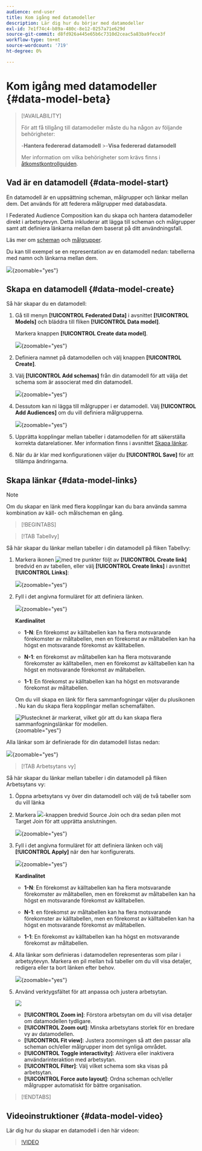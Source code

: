 ```yaml
---
audience: end-user
title: Kom igång med datamodeller
description: Lär dig hur du börjar med datamodeller
exl-id: 7e1f74c4-b89a-480c-8e12-0257a71e629d
source-git-commit: d8fd926a445e65b6c7310d2ceac5a83ba9fece3f
workflow-type: tm+mt
source-wordcount: '719'
ht-degree: 0%

---
```



# Kom igång med datamodeller {#data-model-beta}

>[!AVAILABILITY]
>
>För att få tillgång till datamodeller måste du ha någon av följande behörigheter:
>
>-**Hantera federerad datamodell**
>&#x200B;>-**Visa federerad datamodell**
>
>Mer information om vilka behörigheter som krävs finns i [åtkomstkontrollguiden](/help/governance-privacy-security/access-control.md).

## Vad är en datamodell {#data-model-start}

En datamodell är en uppsättning scheman, målgrupper och länkar mellan dem. Det används för att federera målgrupper med databasdata.

I Federated Audience Composition kan du skapa och hantera datamodeller direkt i arbetsytevyn. Detta inkluderar att lägga till scheman och målgrupper samt att definiera länkarna mellan dem baserat på ditt användningsfall.

Läs mer om [scheman](../customer/schemas.md#schema-start) och [målgrupper](../start/audiences.md).

Du kan till exempel se en representation av en datamodell nedan: tabellerna med namn och länkarna mellan dem.

![](assets/datamodel.png){zoomable="yes"}

## Skapa en datamodell {#data-model-create}

Så här skapar du en datamodell:

1. Gå till menyn **[!UICONTROL Federated Data]** i avsnittet **[!UICONTROL Models]** och bläddra till fliken **[!UICONTROL Data model]**.

   Markera knappen **[!UICONTROL Create data model]**.

   ![](assets/datamodel_create.png){zoomable="yes"}

2. Definiera namnet på datamodellen och välj knappen **[!UICONTROL Create]**.

3. Välj **[!UICONTROL Add schemas]** från din datamodell för att välja det schema som är associerat med din datamodell.

   ![](assets/datamodel_schemas.png){zoomable="yes"}

4. Dessutom kan ni lägga till målgrupper i er datamodell. Välj **[!UICONTROL Add Audiences]** om du vill definiera målgrupperna.

   ![](assets/datamodel-audiences.png){zoomable="yes"}

5. Upprätta kopplingar mellan tabeller i datamodellen för att säkerställa korrekta datarelationer. Mer information finns i avsnittet [Skapa länkar](#data-model-links).

6. När du är klar med konfigurationen väljer du **[!UICONTROL Save]** för att tillämpa ändringarna.

## Skapa länkar {#data-model-links}

>[!NOTE]
>
>Om du skapar en länk med flera kopplingar kan du bara använda samma kombination av käll- och målscheman en gång.

>[!BEGINTABS]

>[!TAB Tabellvy]

Så här skapar du länkar mellan tabeller i din datamodell på fliken Tabellvy:

1. Markera ikonen ![ med tre punkter ](/help/assets/icons/more.png) följt av **[!UICONTROL Create link]** bredvid en av tabellen, eller välj **[!UICONTROL Create links]** i avsnittet **[!UICONTROL Links]**:

   ![](assets/datamodel_createlinks.png){zoomable="yes"}

2. Fyll i det angivna formuläret för att definiera länken.

   ![](assets/datamodel_link.png){zoomable="yes"}

   **Kardinalitet**

   * **1-N**: En förekomst av källtabellen kan ha flera motsvarande förekomster av måltabellen, men en förekomst av måltabellen kan ha högst en motsvarande förekomst av källtabellen.

   * **N-1**: en förekomst av måltabellen kan ha flera motsvarande förekomster av källtabellen, men en förekomst av källtabellen kan ha högst en motsvarande förekomst av måltabellen.

   * **1-1**: En förekomst av källtabellen kan ha högst en motsvarande förekomst av måltabellen.

   Om du vill skapa en länk för flera sammanfogningar väljer du plusikonen . Nu kan du skapa flera kopplingar mellan schemafälten.

   ![Plustecknet är markerat, vilket gör att du kan skapa flera sammanfogningslänkar för modellen.](assets/multi-join.png){zoomable="yes"}

Alla länkar som är definierade för din datamodell listas nedan:

![](assets/datamodel_alllinks.png){zoomable="yes"}

>[!TAB Arbetsytans vy]

Så här skapar du länkar mellan tabeller i din datamodell på fliken Arbetsytans vy:

1. Öppna arbetsytans vy över din datamodell och välj de två tabeller som du vill länka

2. Markera ![](assets/do-not-localize/Smock_AddCircle_18_N.svg)-knappen bredvid Source Join och dra sedan pilen mot Target Join för att upprätta anslutningen.

   ![](assets/datamodel.gif){zoomable="yes"}

3. Fyll i det angivna formuläret för att definiera länken och välj **[!UICONTROL Apply]** när den har konfigurerats.

   ![](assets/datamodel-canvas-1.png){zoomable="yes"}

   **Kardinalitet**

   * **1-N**: En förekomst av källtabellen kan ha flera motsvarande förekomster av måltabellen, men en förekomst av måltabellen kan ha högst en motsvarande förekomst av källtabellen.

   * **N-1**: en förekomst av måltabellen kan ha flera motsvarande förekomster av källtabellen, men en förekomst av källtabellen kan ha högst en motsvarande förekomst av måltabellen.

   * **1-1**: En förekomst av källtabellen kan ha högst en motsvarande förekomst av måltabellen.

4. Alla länkar som definieras i datamodellen representeras som pilar i arbetsytevyn. Markera en pil mellan två tabeller om du vill visa detaljer, redigera eller ta bort länken efter behov.

   ![](assets/datamodel-canvas-2.png){zoomable="yes"}

5. Använd verktygsfältet för att anpassa och justera arbetsytan.

   ![](assets/datamodel-canvas-3.png)

   * **[!UICONTROL Zoom in]**: Förstora arbetsytan om du vill visa detaljer om datamodellen tydligare.
   * **[!UICONTROL Zoom out]**: Minska arbetsytans storlek för en bredare vy av datamodellen.
   * **[!UICONTROL Fit view]**: Justera zoomningen så att den passar alla scheman och/eller målgrupper inom det synliga området.
   * **[!UICONTROL Toggle interactivity]**: Aktivera eller inaktivera användarinteraktion med arbetsytan.
   * **[!UICONTROL Filter]**: Välj vilket schema som ska visas på arbetsytan.
   * **[!UICONTROL Force auto layout]**: Ordna scheman och/eller målgrupper automatiskt för bättre organisation.

>[!ENDTABS]

## Videoinstruktioner {#data-model-video}

Lär dig hur du skapar en datamodell i den här videon:

>[!VIDEO](https://video.tv.adobe.com/v/3432020)
